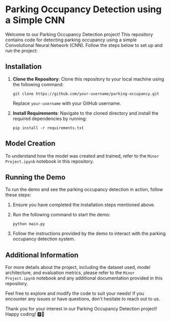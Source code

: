 # Parking Occupancy Detection using a Simple CNN

Welcome to our Parking Occupancy Detection project! This repository contains code for detecting parking occupancy using a simple Convolutional Neural Network (CNN). Follow the steps below to set up and run the project:

## Installation

1. **Clone the Repository**: Clone this repository to your local machine using the following command:
   ```
   git clone https://github.com/your-username/parking-occupancy.git
   ```
   Replace `your-username` with your GitHub username.

2. **Install Requirements**: Navigate to the cloned directory and install the required dependencies by running:
   ```
   pip install -r requirements.txt
   ```

## Model Creation

To understand how the model was created and trained, refer to the `Minor Project.ipynb` notebook in this repository.

## Running the Demo

To run the demo and see the parking occupancy detection in action, follow these steps:

1. Ensure you have completed the installation steps mentioned above.

2. Run the following command to start the demo:
   ```
   python main.py
   ```

3. Follow the instructions provided by the demo to interact with the parking occupancy detection system.

## Additional Information

For more details about the project, including the dataset used, model architecture, and evaluation metrics, please refer to the `Minor Project.ipynb` notebook and any additional documentation provided in this repository.

Feel free to explore and modify the code to suit your needs! If you encounter any issues or have questions, don't hesitate to reach out to us.

Thank you for your interest in our Parking Occupancy Detection project! Happy coding! 🅿️🚗
